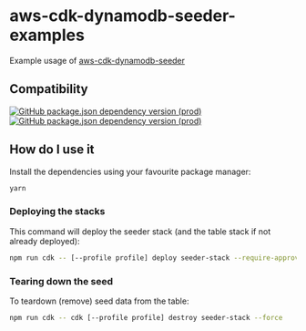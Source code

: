 # aws-cdk-dynamodb-seeder-examples

Example usage of [aws-cdk-dynamodb-seeder](https://github.com/elegantdevelopment/aws-cdk-dynamodb-seeder)

## Compatibility

[![GitHub package.json dependency version (prod)](https://img.shields.io/github/package-json/dependency-version/elegantdevelopment/aws-cdk-dynamodb-seeder-examples/aws-cdk-dynamodb-seeder)](https://github.com/elegantdevelopment/aws-cdk-dynamodb-seeder)
[![GitHub package.json dependency version (prod)](https://img.shields.io/github/package-json/dependency-version/elegantdevelopment/aws-cdk-dynamodb-seeder-examples/@aws-cdk/core)](https://github.com/aws/aws-cdk)

## How do I use it

Install the dependencies using your favourite package manager:

```sh
yarn
```

### Deploying the stacks

This command will deploy the seeder stack (and the table stack if not already deployed):

```sh
npm run cdk -- [--profile profile] deploy seeder-stack --require-approval never
```

### Tearing down the seed

To teardown (remove) seed data from the table:

```sh
npm run cdk -- cdk [--profile profile] destroy seeder-stack --force
```

